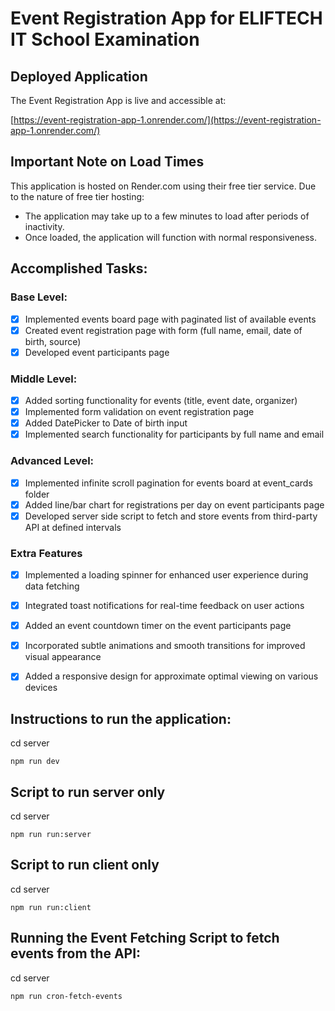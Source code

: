 # Event Registration App for ELIFTECH IT School Examination

## Deployed Application

The Event Registration App is live and accessible at:

[https://event-registration-app-1.onrender.com/](https://event-registration-app-1.onrender.com/)

## Important Note on Load Times

This application is hosted on Render.com using their free tier service. Due to the nature of free tier hosting:

- The application may take up to a few minutes to load after periods of inactivity.
- Once loaded, the application will function with normal responsiveness.

## Accomplished Tasks:

### Base Level:
- [x] Implemented events board page with paginated list of available events
- [x] Created event registration page with form (full name, email, date of birth, source)
- [x] Developed event participants page

### Middle Level:
- [x] Added sorting functionality for events (title, event date, organizer)
- [x] Implemented form validation on event registration page
- [x] Added DatePicker to Date of birth input
- [x] Implemented search functionality for participants by full name and email

### Advanced Level:
- [x] Implemented infinite scroll pagination for events board at event_cards folder
- [x] Added line/bar chart for registrations per day on event participants page
- [x] Developed server side script to fetch and store events from third-party API at defined intervals

### Extra Features
- [x] Implemented a loading spinner for enhanced user experience during data fetching
- [x] Integrated toast notifications for real-time feedback on user actions
- [x] Added an event countdown timer on the event participants page
- [x] Incorporated subtle animations and smooth transitions for improved visual appearance
- [x] Added a responsive design for approximate optimal viewing on various devices


## Instructions to run the application:

cd server

```
npm run dev
```

## Script to run server only
cd server

```
npm run run:server
```

## Script to run client only
cd server

```
npm run run:client
```

## Running the Event Fetching Script to fetch events from the API:

cd server

```
npm run cron-fetch-events
```

